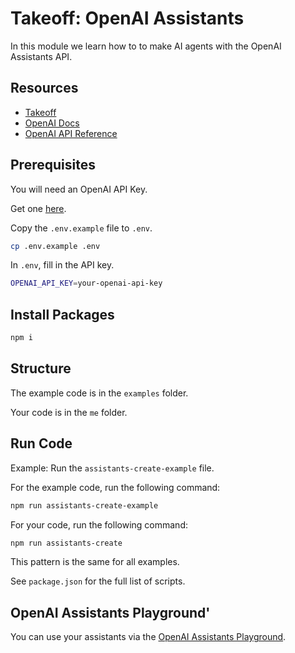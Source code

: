 # Takeoff: OpenAI Assistants

In this module we learn how to to make AI agents with the OpenAI Assistants API.

## Resources

- [Takeoff](https://JoinTakeoff.com)
- [OpenAI Docs](https://platform.openai.com/docs/assistants/overview)
- [OpenAI API Reference](https://platform.openai.com/docs/api-reference/assistants)

## Prerequisites

You will need an OpenAI API Key.

Get one [here](https://platform.openai.com/api-keys).

Copy the `.env.example` file to `.env`.

```bash
cp .env.example .env
```

In `.env`, fill in the API key.

```bash
OPENAI_API_KEY=your-openai-api-key
```

## Install Packages

```bash
npm i
```

## Structure

The example code is in the `examples` folder.

Your code is in the `me` folder.

## Run Code

Example: Run the `assistants-create-example` file.

For the example code, run the following command:

```bash
npm run assistants-create-example
```

For your code, run the following command:

```bash
npm run assistants-create
```

This pattern is the same for all examples.

See `package.json` for the full list of scripts.

## OpenAI Assistants Playground'

You can use your assistants via the [OpenAI Assistants Playground](https://platform.openai.com/playground?mode=assistant).
